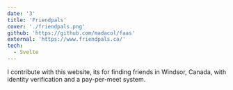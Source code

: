 ```yaml
---
date: '3'
title: 'Friendpals'
cover: './friendpals.png'
github: 'https://github.com/madacol/faas'
external: 'https://www.friendpals.ca/'
tech:
  - Svelte
---
```


I contribute with this website, its for finding friends in Windsor, Canada, with identity verification and a pay-per-meet system.